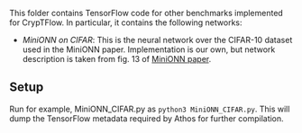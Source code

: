 This folder contains TensorFlow code for other benchmarks implemented for CrypTFlow. 
In particular, it contains the following networks:
- *MiniONN on CIFAR*: This is the neural network over the CIFAR-10 dataset used in the MiniONN paper. Implementation is our own, but network description is taken from fig. 13 of [MiniONN paper](https://eprint.iacr.org/2017/452.pdf).

## Setup
Run for example, MiniONN_CIFAR.py as `python3 MiniONN_CIFAR.py`. This will dump the TensorFlow metadata required by Athos for further compilation.
